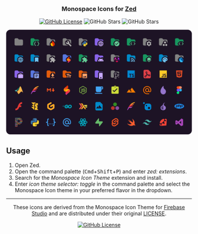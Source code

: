 <h3 align="center">

Monospace Icons for [Zed](https://zed.dev/)

</h3>

<div align="center">

[![GitHub License](https://img.shields.io/github/issues/irmhonde/monospace-icon-theme?colorA=1d1325&colorB=8964e8&style=for-the-badge)](LICENSE.md)
![GitHub Stars](https://img.shields.io/github/stars/irmhonde/monospace-icon-theme?colorA=1d1325&colorB=17975f&style=for-the-badge)
![GitHub Stars](https://img.shields.io/github/contributors/irmhonde/monospace-icon-theme?colorA=1d1325&colorB=e45d0c&style=for-the-badge)

<img src="assets/icons.png" alt="icons" width="1920" />

</div>

## Usage

1. Open Zed.
2. Open the command palette (<kbd>Cmd</kbd>+<kbd>Shift</kbd>+<kbd>P</kbd>) and enter _zed: extensions_.
3. Search for the _Monospace Icon Theme_ extension and install.
4. Enter _icon theme selector: toggle_ in the command palette and select the Monospace Icon theme in your preferred flavor in the dropdown.

---

<div align="center">

These icons are derived from the Monospace Icon Theme for [Firebase Studio](https://firebase.google.com/studio) and are distributed under their original [LICENSE](LICENSE.md).

[![GitHub License](https://img.shields.io/github/license/irmhonde/monospace-icon-theme?colorA=1d1325&colorB=008ac9&style=for-the-badge)](LICENSE.md)

</div>
